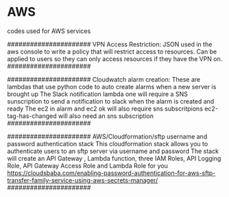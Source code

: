 # AWS
codes used for AWS services

######################
VPN Access Restriction:
JSON used in the aws console to write a policy that will restrict access to resources. Can be applied to users so they can only access resources if they have the VPN on. 
######################

######################
Cloudwatch alarm creation:
These are lambdas that use python code to auto create alarms when a new server is brought up
The Slack notification lambda one will require a SNS sunscription to send a notification to slack when the alarm is created and ready
The ec2 in alarm and ec2 ok will also require sns subscritpions
ec2-tag-has-changed will also need an sns subscription
######################

######################
 AWS/Cloudformation/sftp username and password authentication stack 
 This cloudformation stack allows you to authenticate users to an sftp server via username and password
 The stack will create an API Gateway , Lambda function, three IAM Roles, API Logging Role, API Gateway Access Role and Lambda Role for you
 https://cloudsbaba.com/enabling-password-authentication-for-aws-sftp-transfer-family-service-using-aws-secrets-manager/
######################
